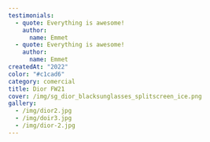 ```yaml
---
testimonials:
  - quote: Everything is awesome!
    author:
      name: Emmet
  - quote: Everything is awesome!
    author:
      name: Emmet
createdAt: "2022"
color: "#c1cad6"
category: comercial
title: Dior FW21
cover: /img/sg_dior_blacksunglasses_splitscreen_ice.png
gallery:
  - /img/dior2.jpg
  - /img/doir3.jpg
  - /img/dior-2.jpg
---
```

